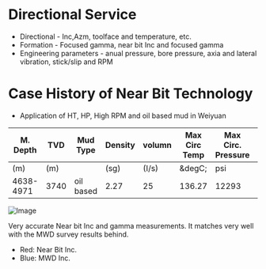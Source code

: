 
# Directional Service

- Directional - Inc,Azm, toolface and temperature, etc.
- Formation - Focused gamma, near bit Inc and focused gamma
- Engineering parameters - anual pressure, bore pressure, axia and lateral vibration, stick/slip and RPM


# Case History of Near Bit Technology

- Application of HT, HP, High RPM and oil based mud in Weiyuan 

M. Depth | TVD | Mud Type | Density | volumn|Max Circ Temp|Max Circ. Pressure|Bit RPM
---------| ----| -------- | ------- |-------|-----------|-----------|----
(m)      | (m) |           |  (sg)  | (I/s)| &degC; | psi| rpm
4638-4971 | 3740 | oil based | 2.27  | 25|136.27|12293|180

![Image](http://utargetenergy.github.io/images/nearbit-mwd.JPG)

Very accurate Near bit Inc and gamma measurements. It matches very well with the MWD survey results behind.  
- Red: Near Bit Inc. 
- Blue: MWD Inc. 

